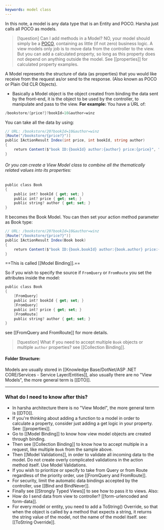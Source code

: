 ```yaml
---
keywords: model class
---
```

In this note, a model is any data type that is an Entity and POCO. Harsha just calls all POCO as models.
>[!question] Can I add methods in a Model? 
> NO, your model should simply be a [POCO](https://en.wikipedia.org/wiki/Plain_Old_CLR_Object), containing as little (if not zero) business logic. A view models only job is to move data from the controller to the view.  
> But you can add a calculated property, so long as this property does not depend on anything outside the model. See [[properties]] for calculated property examples.

A Model represents the structure of data (as properties) that you would like receive from the request as/or send to the response. (Also known as POCO or Plain Old CLR Objects).
- Basically a Model object is the object created from binding the data sent by the front-end, it is the object to be used by the controller, to manipulate and pass to the view.
**For example:**
You have a URL of:
```c#
/bookstore/{price?}?bookId=10&author=winz
```
You can take all the data by using:
```c#
// URL: /bookstore/20?bookId=10&author=winz
[Route("/bookstore/{price?}")]
public IActionResult Index(int price, int bookId, string author)
{
	return Content($"book ID:{bookId} author:{author} price:{price}", "text/plain");
}
```
###### Or you can create a View Model class to combine all the thematically related values into its properties:
```c#
public class Book
{
    public int? bookId { get; set; }
    public int? price { get; set; }
    public string? author { get; set; }
}
```
It becomes the Book Model.
You can then set your action method parameter as Book type:
```c#
// URL: /bookstore/20?bookId=10&author=winz
[Route("/bookstore/{price?}")]
public IActionResult Index(Book book)
{
    return Content($"book ID:{book.bookId} author:{book.author} price:{book.price}", "text/plain");
}
```
==This is called [[Model Binding]].==

So if you wish to specify the source if `FromQuery` or `FromRoute` you set the attributes inside the model:
```c#
public class Book
{
	[FromQuery]
	public int? bookId { get; set; }
	[FromQuery]
	public int? price { get; set; }
	[FromRoute]
	public string? author { get; set; }
}
```
see [[FromQuery and FromRoute]] for more details. 
>[!question]  What if you need to accept multiple `Book` objects or multiple `author` properties? 
>see [[Collection Binding]].
#### Folder Structure:
Models are usually stored in [[Knowledge Base/DotNet/ASP .NET CORE/Services - Service Layer/Entities]], also usually there are no "View Models", the more general term is [[DTO]].

---
### What do I need to know after this?
- In harsha architecture there is no "View Model", the more general term is [[DTO]].
- If you're thinking about adding a function to a model in order to calculate a property, consider just adding a get logic in your property. See: [[properties]].
- Go to [[Model Binding]] to know how view model objects are created through binding.
- Then see [[Collection Binding]] to know how to accept multiple in a request, like multiple `Book` from the sample above.
- Then [[Model Validations]], in order to validate all incoming data to the model. Do not create overly complicated validations in the action method itself. Use Model Validations.
- If you wish to prioritize or specify to take from Query or from Route regardless of the priority order, use [[FromQuery and FromRoute]].
- For security, limit the automatic data bindings accepted by the controller, use [[Bind and BindNever]].
- Finally see [[Strongly Typed Views]] to see how to pass it to views.
Also:
- How do I send data from view to controller? [[form-urlencoded and form-data]].
- For every model or entity, you need to add a ToString() Override, so that when the object is called by a method that expects a string, it returns the string value of the model, not the name of the model itself. see: [[ToString Override]].

